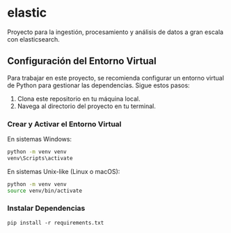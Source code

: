 # elastic

Proyecto para la ingestión, procesamiento y análisis de datos a gran escala con elasticsearch.

## Configuración del Entorno Virtual

Para trabajar en este proyecto, se recomienda configurar un entorno virtual de Python para gestionar las dependencias. Sigue estos pasos:

1. Clona este repositorio en tu máquina local.
2. Navega al directorio del proyecto en tu terminal.

### Crear y Activar el Entorno Virtual

En sistemas Windows:
```bash
python -m venv venv
venv\Scripts\activate 
```

En sistemas Unix-like (Linux o macOS):
```bash
python -m venv venv
source venv/bin/activate
```
### Instalar Dependencias
```
pip install -r requirements.txt
```
